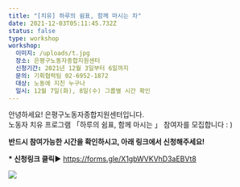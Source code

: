 ```yaml
---
title: "[치유] 하루의 쉼표, 함께 마시는 차"
date: 2021-12-03T05:11:45.732Z
status: false
type: workshop
workshop:
  이미지: /uploads/t.jpg
  장소: 은평구노동자종합지원센터
  신청기간: 2021년 12월 3일부터 6일까지
  문의: 기획협력팀 02-6952-1872
  대상: 노동에 지친 누구나
  일시: 12월 7일(화), 8일(수) 그룹별 시간 확인
---
```

안녕하세요! 은평구노동자종합지원센터입니다. <br>
노동자 치유 프로그램 「하루의 쉼표, 함께 마시는 」 참여자를 모집합니다 : )

**반드시 참여가능한 시간을 확인하시고, 아래 링크에서 신청해주세요!**

**\* 신청링크 클릭**▶[](<1. https://forms.gle/MdfAxEuKvu3qFNpd9>) <https://forms.gle/X1gbWVKVhD3aEBVt8>

![](/uploads/하루의-쉼표-함께-마시는-차.jpg)